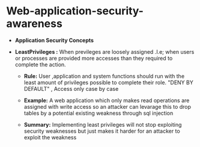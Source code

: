 # Web-application-security-awareness

* **Application Security Concepts**

* **LeastPrivileges :** When previleges are loosely assigned .I.e; when users or processes are provided more accesses than they required to complete the action. 
     
	 * **Rule:** User ,application and system functions should run with the least amount of privileges possible to complete their role.
	             "DENY BY DEFAULT" , Access only case by case
     
	 * **Example:** A web application which only makes read operations are assigned with write access so an attacker can levarage this to drop tables by a potential existing weakness through sql injection
	 
	 * **Summary:** Implementing least privileges will not stop exploiting security weaknesses but just makes it harder for an attacker to exploit the weakness
     
